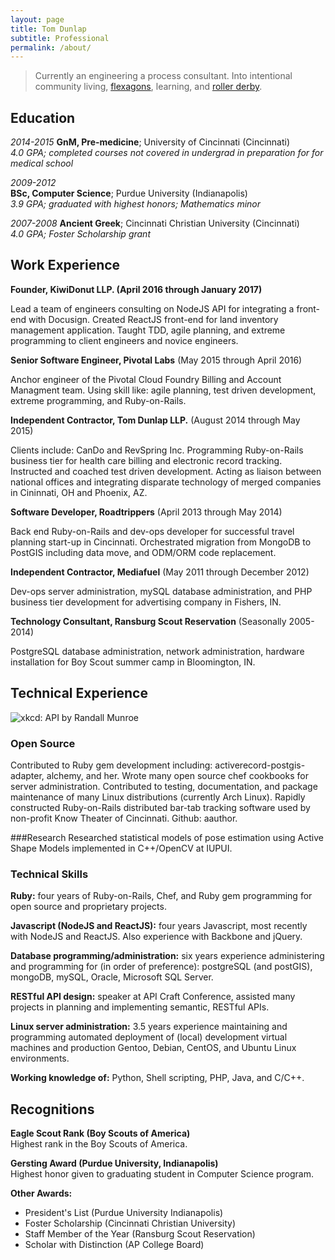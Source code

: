 ```yaml
---
layout: page
title: Tom Dunlap
subtitle: Professional
permalink: /about/
---
```


> Currently an engineering a process consultant. Into intentional community living, [flexagons], learning, and [roller derby][BAD].

Education
---------

*2014-2015* 
**GnM, Pre-medicine**; University of Cincinnati (Cincinnati)  
*4.0 GPA; completed courses not covered in undergrad in preparation for for medical school*

*2009-2012*  
**BSc, Computer Science**; Purdue University (Indianapolis)  
*3.9 GPA; graduated with highest honors; Mathematics minor*

*2007-2008*
**Ancient Greek**; Cincinnati Christian University (Cincinnati)  
*4.0 GPA; Foster Scholarship grant*

Work Experience
---------------

**Founder, KiwiDonut LLP. (April 2016 through January 2017)**

Lead a team of engineers consulting on NodeJS API for integrating a front-end with Docusign. Created
ReactJS front-end for land inventory management application. Taught TDD, agile
planning, and extreme programming to client engineers and novice engineers.

**Senior Software Engineer, Pivotal Labs** (May 2015 through April 2016)

Anchor engineer of the Pivotal Cloud Foundry Billing and Account Managment
team.  Using skill like: agile planning, test driven development, extreme
programming, and Ruby-on-Rails.

**Independent Contractor, Tom Dunlap LLP.** (August 2014 through May 2015)

Clients include: CanDo and RevSpring Inc. Programming Ruby-on-Rails business
tier for health care billing and electronic record tracking. Instructed and
coached test driven development.  Acting as liaison between national offices and
integrating disparate technology of merged companies in Cininnati, OH and
Phoenix, AZ.

**Software Developer, Roadtrippers** (April 2013 through May 2014)

Back end Ruby-on-Rails and dev-ops developer for successful travel planning
start-up in Cincinnati.  Orchestrated migration from MongoDB to PostGIS
including data move, and ODM/ORM code replacement.

**Independent Contractor, Mediafuel** (May 2011 through December 2012)

Dev-ops server administration, mySQL database administration, and PHP business
tier development for advertising company in Fishers, IN.

**Technology Consultant, Ransburg Scout Reservation** (Seasonally 2005-2014)

PostgreSQL database administration, network administration, hardware
installation for Boy Scout summer camp in Bloomington, IN.


Technical Experience
--------------------

![xkcd: API by Randall Munroe](http://imgs.xkcd.com/comics/api.png)

### Open Source
Contributed to Ruby gem development including: activerecord-postgis-adapter,
alchemy, and her.  Wrote many open source chef cookbooks for server
administration.  Contributed to testing, documentation, and package maintenance
of many Linux distributions (currently Arch Linux).  Rapidly constructed
Ruby-on-Rails distributed bar-tab tracking software used by non-profit Know
Theater of Cincinnati. Github: aauthor.

###Research
Researched statistical models of pose estimation using Active Shape Models
implemented in C++/OpenCV at IUPUI.

### Technical Skills
**Ruby:** four years of Ruby-on-Rails, Chef, and Ruby gem programming for
open source and proprietary projects.

**Javascript (NodeJS and ReactJS):** four years Javascript, most recently with
NodeJS and ReactJS.  Also experience with Backbone and jQuery.

**Database programming/administration:** six years experience administering
and programming for (in order of preference): postgreSQL (and postGIS), mongoDB,
mySQL, Oracle, Microsoft SQL Server.

**RESTful API design:** speaker at API Craft Conference, assisted many
projects in planning and implementing semantic, RESTful APIs.

**Linux server administration:** 3.5 years experience maintaining and
programming automated deployment of (local) development virtual machines and
production Gentoo, Debian, CentOS, and Ubuntu Linux environments.

**Working knowledge of:** Python, Shell scripting, PHP, Java, and C/C++.

Recognitions
------------

**Eagle Scout Rank (Boy Scouts of America)**  
Highest rank in the Boy Scouts of America.

**Gersting Award (Purdue University, Indianapolis)**  
Highest honor given to graduating student in Computer Science program.

**Other Awards:**

-  President's List (Purdue University Indianapolis)
-  Foster Scholarship (Cincinnati Christian University)
-  Staff Member of the Year (Ransburg Scout Reservation)
-  Scholar with Distinction (AP College Board)

[mac house]: http://www.ic.org/directory/the-mac-house/
[flexagons]: http://en.wikipedia.org/wiki/Flexagon
[bad]: http://www.bayareaderby.com/
